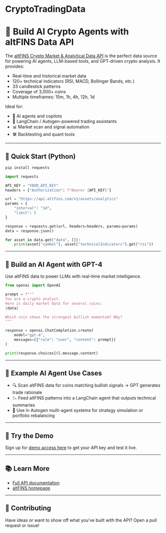 # CryptoTradingData
# 🤖 Build AI Crypto Agents with altFINS Data API

The [altFINS Crypto Market & Analytical Data API](https://altfins.com/crypto-market-and-analytical-data-api/) is the perfect data source for powering AI agents, LLM-based tools, and GPT-driven crypto analysis. It provides:

- Real-time and historical market data
- 120+ technical indicators (RSI, MACD, Bollinger Bands, etc.)
- 33 candlestick patterns
- Coverage of 3,000+ coins
- Multiple timeframes: 15m, 1h, 4h, 12h, 1d

Ideal for:
- 🧠 AI agents and copilots
- 🤖 LangChain / Autogen-powered trading assistants
- 📊 Market scan and signal automation
- 🛠️ Backtesting and quant tools

---

## 🏁 Quick Start (Python)
```bash
pip install requests
```

```python
import requests

API_KEY = "YOUR_API_KEY"
headers = {"Authorization": f"Bearer {API_KEY}"}

url = "https://api.altfins.com/v1/assets/analytics"
params = {
    "interval": "1d",
    "limit": 5
}

response = requests.get(url, headers=headers, params=params)
data = response.json()

for asset in data.get("data", []):
    print(asset["symbol"], asset["technicalIndicators"].get("rsi"))
```

---

## 🤖 Build an AI Agent with GPT-4
Use altFINS data to power LLMs with real-time market intelligence.

```python
from openai import OpenAI

prompt = f"""
You are a crypto analyst.
Here is daily market data for several coins:
{data}

Which coin shows the strongest bullish momentum? Why?
"""

response = openai.ChatCompletion.create(
    model="gpt-4",
    messages=[{"role": "user", "content": prompt}]
)

print(response.choices[0].message.content)
```

---

## 🔁 Example AI Agent Use Cases
- 🔍 Scan altFINS data for coins matching bullish signals → GPT generates trade rationale
- 📉 Feed altFINS patterns into a LangChain agent that outputs technical summaries
- 🧪 Use in Autogen multi-agent systems for strategy simulation or portfolio rebalancing

---

## 🧪 Try the Demo
Sign up for [demo access here](https://altfins.com/crypto-market-and-analytical-data-api/) to get your API key and test it live.

---

## 📚 Learn More
- [Full API documentation](https://altfins.com/crypto-market-and-analytical-data-api/)
- [altFINS homepage](https://altfins.com)

---

## 🙌 Contributing
Have ideas or want to show off what you’ve built with the API? Open a pull request or issue!
